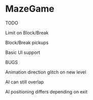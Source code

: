 # MazeGame

TODO 

Limit on Block/Break

Block/Break pickups

Basic UI support


BUGS

Animation direction glitch on new level

AI can still overlap

AI positioning differs depending on exit
